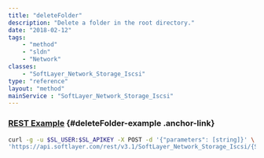 ```yaml
---
title: "deleteFolder"
description: "Delete a folder in the root directory."
date: "2018-02-12"
tags:
    - "method"
    - "sldn"
    - "Network"
classes:
    - "SoftLayer_Network_Storage_Iscsi"
type: "reference"
layout: "method"
mainService : "SoftLayer_Network_Storage_Iscsi"
---
```


### [REST Example](#deleteFolder-example) <a href="/article/rest/"><i class="fas fa-question"></i></a> {#deleteFolder-example .anchor-link} 
```bash
curl -g -u $SL_USER:$SL_APIKEY -X POST -d '{"parameters": [string]}' \
'https://api.softlayer.com/rest/v3.1/SoftLayer_Network_Storage_Iscsi/{SoftLayer_Network_Storage_IscsiID}/deleteFolder'
```
